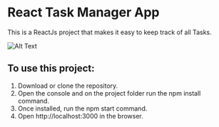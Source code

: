 # React Task Manager App

This is a ReactJs project that makes it easy to keep track of all Tasks.

![Alt Text](https://media.giphy.com/media/v1.Y2lkPTc5MGI3NjExNWMzZTkxMjA0ZjhjNjNjZmFiZWFlZTBkY2FmZDVmN2Y0ZWQyMmY2ZCZjdD1n/skkMUt2qIRoffhiY8H/giphy.gif)

## To use this project: 

1) Download or clone the repository.
2) Open the console and on the project folder run the npm install command.
3) Once installed, run the npm start command.
4) Open http://localhost:3000 in the browser.
